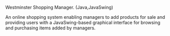 Westminster Shopping Manager. (Java,JavaSwing)

An online shopping system enabling managers to add products for sale and providing users with a JavaSwing-based graphical interface for browsing and purchasing items added by managers.
